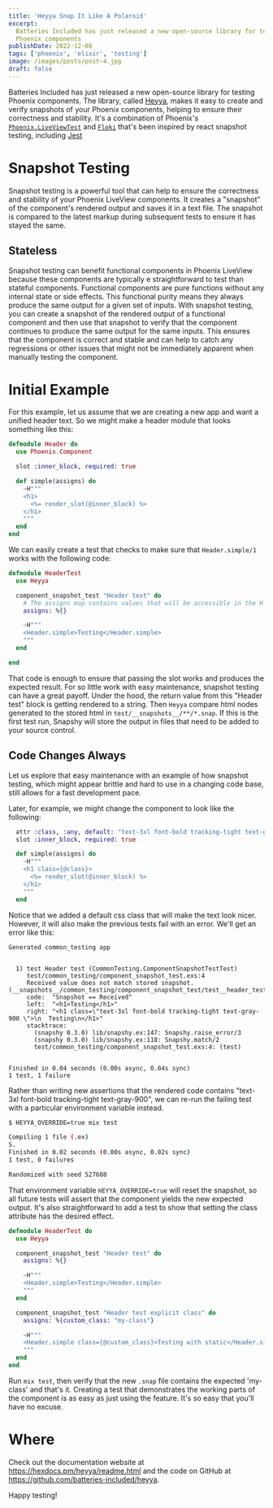 ```yaml
---
title: 'Heyya Snap It Like A Polaroid'
excerpt:
  Batteries Included has just released a new open-source library for testing
  Phoenix components
publishDate: 2022-12-08
tags: ['phoenix', 'elixir', 'testing']
image: /images/posts/post-4.jpg
draft: false
---
```


Batteries Included has just released a new open-source library for testing
Phoenix components. The library, called
[Heyya](https://github.com/batteries-included/heyya), makes it easy to create
and verify snapshots of your Phoenix components, helping to ensure their
correctness and stability. It's a combination of Phoenix's
[`Phoenix.LiveViewTest`](https://hexdocs.pm/phoenix_live_view/Phoenix.LiveViewTest.html)
and [`Floki`](https://hexdocs.pm/floki/readme.html) that's been inspired by
react snapshot testing, including
[Jest](https://jestjs.io/docs/snapshot-testing)

# Snapshot Testing

Snapshot testing is a powerful tool that can help to ensure the correctness and
stability of your Phoenix LiveView components. It creates a "snapshot" of the
component's rendered output and saves it in a text file. The snapshot is
compared to the latest markup during subsequent tests to ensure it has stayed
the same.

## Stateless

Snapshot testing can benefit functional components in Phoenix LiveView because
these components are typically e straightforward to test than stateful
components. Functional components are pure functions without any internal state
or side effects. This functional purity means they always produce the same
output for a given set of inputs. With snapshot testing, you can create a
snapshot of the rendered output of a functional component and then use that
snapshot to verify that the component continues to produce the same output for
the same inputs. This ensures that the component is correct and stable and can
help to catch any regressions or other issues that might not be immediately
apparent when manually testing the component.

# Initial Example

For this example, let us assume that we are creating a new app and want a
unified header text. So we might make a header module that looks something like
this:

```elixir
defmodule Header do
  use Phoenix.Component

  slot :inner_block, required: true

  def simple(assigns) do
    ~H"""
    <h1>
      <%= render_slot(@inner_block) %>
    </h1>
    """
  end
end

```

We can easily create a test that checks to make sure that `Header.simple/1`
works with the following code:

```elixir
defmodule HeaderTest
  use Heyya

  component_snapshot_test "Header test" do
    # The assigns map contains values that will be accessible in the H sigil
    assigns: %{}

    ~H"""
    <Header.simple>Testing</Header.simple>
    """
  end

end
```

That code is enough to ensure that passing the slot works and produces the
expected result. For so little work with easy maintenance, snapshot testing can
have a great payoff. Under the hood, the return value from this "Header test"
block is getting rendered to a string. Then `Heyya` compare html nodes generated
to the stored html in `test/__snapshots__/**/*.snap`. If this is the first test
run, Snapshy will store the output in files that need to be added to your source
control.

## Code Changes Always

Let us explore that easy maintenance with an example of how snapshot testing,
which might appear brittle and hard to use in a changing code base, still allows
for a fast development pace.

Later, for example, we might change the component to look like the following:

```elixir
  attr :class, :any, default: "text-3xl font-bold tracking-tight text-gray-900"
  slot :inner_block, required: true

  def simple(assigns) do
    ~H"""
    <h1 class={@class}>
      <%= render_slot(@inner_block) %>
    </h1>
    """
  end
```

Notice that we added a default css class that will make the text look nicer.
However, it will also make the previous tests fail with an error. We'll get an
error like this:

```
Generated common_testing app


  1) test Header test (CommonTesting.ComponentSnapshotTestTest)
     test/common_testing/component_snapshot_test.exs:4
     Received value does not match stored snapshot. (__snapshots__/common_testing/component_snapshot_test/test__header_test.snap)
     code:  "Snapshot == Received"
     left:  "<h1>Testing</h1>"
     right: "<h1 class=\"text-3xl font-bold tracking-tight text-gray-900 \">\n  Testing\n</h1>"
     stacktrace:
       (snapshy 0.3.0) lib/snapshy.ex:147: Snapshy.raise_error/3
       (snapshy 0.3.0) lib/snapshy.ex:118: Snapshy.match/2
       test/common_testing/component_snapshot_test.exs:4: (test)


Finished in 0.04 seconds (0.00s async, 0.04s sync)
1 test, 1 failure
```

Rather than writing new assertions that the rendered code contains "text-3xl
font-bold tracking-tight text-gray-900", we can re-run the failing test with a
particular environment variable instead.

```sh
$ HEYYA_OVERRIDE=true mix test

Compiling 1 file (.ex)
S.
Finished in 0.02 seconds (0.00s async, 0.02s sync)
1 test, 0 failures

Randomized with seed 527608
```

That environment variable `HEYYA_OVERRIDE=true` will reset the snapshot, so all
future tests will assert that the component yields the new expected output. It's
also straightforward to add a test to show that setting the class attribute has
the desired effect.

```elixir
defmodule HeaderTest do
  use Heyya

  component_snapshot_test "Header test" do
    assigns: %{}

    ~H"""
    <Header.simple>Testing</Header.simple>
    """
  end

  component_snapshot_test "Header test explicit class" do
    assigns: %{custom_class: "my-class"}

    ~H"""
    <Header.simple class={@custom_class}>Testing with static</Header.simple>
    """
  end
end
```

Run `mix test`, then verify that the new `.snap` file contains the expected
'my-class' and that's it. Creating a test that demonstrates the working parts of
the component is as easy as just using the feature. It's so easy that you'll
have no excuse.

# Where

Check out the documentation website at <https://hexdocs.pm/heyya/readme.html>
and the code on GitHub at <https://github.com/batteries-included/heyya>.

Happy testing!
